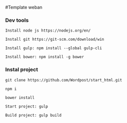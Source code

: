 #Template weban

### Dev tools
`Install node js https://nodejs.org/en/`

`Install git https://git-scm.com/download/win`

`Install gulp: npm install --global gulp-cli`

`Install bower: npm install -g bower`

### Instal project

`git clone https://github.com/Wordpost/start_html.git`

`npm i`

`bower install`

`Start project: gulp`

`Build project: gulp build`